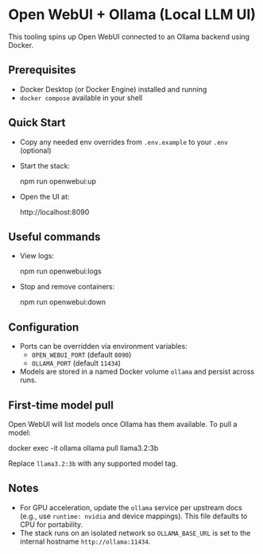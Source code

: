Open WebUI + Ollama (Local LLM UI)
==================================

This tooling spins up Open WebUI connected to an Ollama backend using Docker.

Prerequisites
-------------
- Docker Desktop (or Docker Engine) installed and running
- `docker compose` available in your shell

Quick Start
-----------
- Copy any needed env overrides from `.env.example` to your `.env` (optional)
- Start the stack:

  npm run openwebui:up

- Open the UI at:

  http://localhost:8090

Useful commands
---------------
- View logs:

  npm run openwebui:logs

- Stop and remove containers:

  npm run openwebui:down

Configuration
-------------
- Ports can be overridden via environment variables:
  - `OPEN_WEBUI_PORT` (default `8090`)
  - `OLLAMA_PORT` (default `11434`)
- Models are stored in a named Docker volume `ollama` and persist across runs.

First‑time model pull
---------------------
Open WebUI will list models once Ollama has them available. To pull a model:

  docker exec -it ollama ollama pull llama3.2:3b

Replace `llama3.2:3b` with any supported model tag.

Notes
-----
- For GPU acceleration, update the `ollama` service per upstream docs
  (e.g., use `runtime: nvidia` and device mappings). This file defaults to CPU
  for portability.
- The stack runs on an isolated network so `OLLAMA_BASE_URL` is set to the
  internal hostname `http://ollama:11434`.

